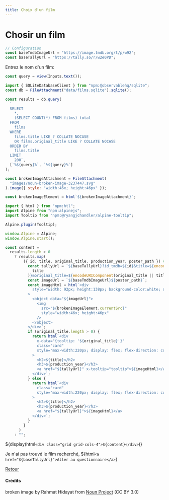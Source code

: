 ```yaml
---
title: Choix d'un film
---
```


# Chosir un film

```js
// Configuration
const baseTmdbImageUrl = "https://image.tmdb.org/t/p/w92";
const baseTallyUrl = "https://tally.so/r/w2e0PD";
```

Entrez le nom d'un film:

```js
const query = view(Inputs.text());
```

```js
import { SQLiteDatabaseClient } from "npm:@observablehq/sqlite";
const db = FileAttachment("data/films.sqlite").sqlite();
```

```js
const results = db.query(
  `
  SELECT
    *,
    (SELECT COUNT(*) FROM films) total
  FROM
    films
  WHERE
    films.title LIKE ? COLLATE NOCASE
    OR films.original_title LIKE ? COLLATE NOCASE
  ORDER BY
    films.title
  LIMIT
    200`,
  [`%${query}%`, `%${query}%`]
);
```

```js
const brokenImageAttachment = FileAttachment(
  "images/noun-broken-image-3237447.svg"
).image({ style: "width:46x; height:46px" });
```

```js
const brokenImageElement = html`${brokenImageAttachment}`;
```

```js
import { html } from "npm:htl";
import Alpine from "npm:alpinejs";
import Tooltip from "npm:@ryangjchandler/alpine-tooltip";

Alpine.plugin(Tooltip);

window.Alpine = Alpine;
window.Alpine.start();
```

```js
const content =
  results.length > 0
    ? results.map(
        ({ id, title, original_title, production_year, poster_path }) => {
          const tallyUrl = `${baseTallyUrl}?id_tmdb=${id}&title=${encodeURIComponent(
            title
          )}&original_title=${encodeURIComponent(original_title || title)}`;
          const imageUrl = `${baseTmdbImageUrl}${poster_path}`;
          const imageHtml = html`<div
            style="width: 92px; height:138px; background-color:white; display:flex; align-items:center; justify-content: center;"
          >
            <object data="${imageUrl}">
              <img
                src="${brokenImageElement.currentSrc}"
                style="width:46x; height:46px"
              />
            </object>
          </div>`;
          if (original_title.length > 0) {
            return html`<div
              x-data="{tooltip: '${original_title}'}"
              class="card"
              style="max-width:220px; display: flex; flex-direction: column; align-items: center; justify-content: center;"
            >
              <h2>${title}</h2>
              <h3>${production_year}</h3>
              <a href="${tallyUrl}" x-tooltip="tooltip">${imageHtml}</a>
            </div>`;
          } else {
            return html`<div
              class="card"
              style="max-width:220px; display: flex; flex-direction: column; align-items: center; justify-content: center;"
            >
              <h2>${title}</h2>
              <h3>${production_year}</h3>
              <a href="${tallyUrl}">${imageHtml}</a>
            </div>`;
          }
        }
      )
    : "";
```

${display(html`<div class="grid grid-cols-4">${content}</div>`)}

Je n'ai pas trouvé le film recherché, ${html`<a href="${baseTallyUrl}">Aller au questionnaire</a>`}

<a href="./">Retour</a>

#### Crédits

broken image by Rahmat Hidayat from <a href="https://thenounproject.com/browse/icons/term/broken-image/" target="_blank" title="broken image Icons">Noun Project</a> (CC BY 3.0)
